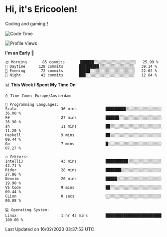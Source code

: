 # Hi, it's Ericoolen!
Coding and gaming！

<!--START_SECTION:waka-->
![Code Time](http://img.shields.io/badge/Code%20Time-665%20hrs%205%20mins-blue)

![Profile Views](http://img.shields.io/badge/Profile%20Views-0-blue)

**I'm an Early 🐤** 

```text
🌞 Morning       85 commits       ██████░░░░░░░░░░░░░░░░░░░   25.99 % 
🌆 Daytime      128 commits       █████████░░░░░░░░░░░░░░░░   39.14 % 
🌃 Evening       72 commits       █████░░░░░░░░░░░░░░░░░░░░   22.02 % 
🌙 Night         42 commits       ███░░░░░░░░░░░░░░░░░░░░░░   12.84 % 

```


📊 **This Week I Spent My Time On** 

```text
⌚︎ Time Zone: Europe/Amsterdam

💬 Programming Languages: 
Scala                    36 mins             █████████░░░░░░░░░░░░░░░░   36.00 % 
F#                       27 mins             ██████░░░░░░░░░░░░░░░░░░░   26.90 % 
sh                       11 mins             ██░░░░░░░░░░░░░░░░░░░░░░░   11.20 % 
Haskell                  9 mins              ██░░░░░░░░░░░░░░░░░░░░░░░   09.44 % 
Go                       7 mins              █░░░░░░░░░░░░░░░░░░░░░░░░   07.27 % 

🔥 Editors: 
IntelliJ                 43 mins             ██████████░░░░░░░░░░░░░░░   42.71 % 
Rider                    28 mins             ███████░░░░░░░░░░░░░░░░░░   27.86 % 
Neovim                   20 mins             █████░░░░░░░░░░░░░░░░░░░░   19.90 % 
VS Code                  9 mins              ██░░░░░░░░░░░░░░░░░░░░░░░   09.44 % 
CLion                    0 secs              ░░░░░░░░░░░░░░░░░░░░░░░░░   00.08 % 

💻 Operating System: 
Linux                    1 hr 42 mins        █████████████████████████   100.00 % 

```


 Last Updated on 16/02/2023 03:37:53 UTC
<!--END_SECTION:waka-->

